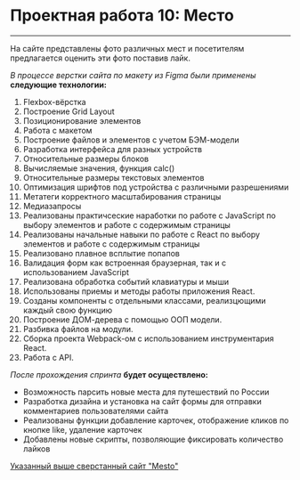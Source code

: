 # Проектная работа 10: Место
__________________ 
 
 
  На сайте представлены фото различных мест и посетителям предлагается оценить эти фото поставив лайк. 
 
*В процессе верстки сайта по макету из Figma были применены* __следующие технологии:__ 
 
1. Flexbox-вёрстка
2. Построение Grid Layout
3. Позиционирование элементов
4. Работа с макетом
5. Построение файлов и элементов с учетом БЭМ-модели
6. Разработка интерфейса для разных устройств
7. Относительные размеры блоков
8. Вычисляемые значения, функция calc()
9. Относительные размеры текстовых элементов
10. Оптимизация шрифтов под устройства с различными разрешениями
11. Метатеги корректного масштабирования страницы
12. Медиазапросы
13. Реализованы практичсеские наработки по работе с JavaScript по выбору элементов и работе с содержимым страницы
14. Реализованы начальные навыки по работе с React по выбору элементов и работе с содержимым страницы
15. Реализовано плавное всплытие попапов
16. Валидация форм как встроенная браузерная, так и с использованием JavaScript
17. Реализована обработка событий клавиатуры и мыши
18. Использованы приемы и методы работы приложения React.
19. Созданы компоненты с отдельными классами, реализцющими каждый свою функцию
20. Построение ДОМ-дерева с помощью ООП модели.
21. Разбивка файлов на модули.
22. Сборка проекта  Webpack-ом с использованием инструментария React.
23. Работа с API.
 
  _После прохождения спринта_ **будет осуществлено:** 
 
* Возможность парсить новые места для путешествий по России
* Разработка дизайна и установка на сайт формы для отправки комментариев пользователями сайта 
* Реализованы функции добавление карточек, отображение кликов по кнопке like, удаление карточек 
* Добавлены новые скрипты, позволяющие фиксировать количество лайков 

[Указанный выше сверстанный сайт "Mesto"](https://valeriyvstolyar.github.io/mesto/) 